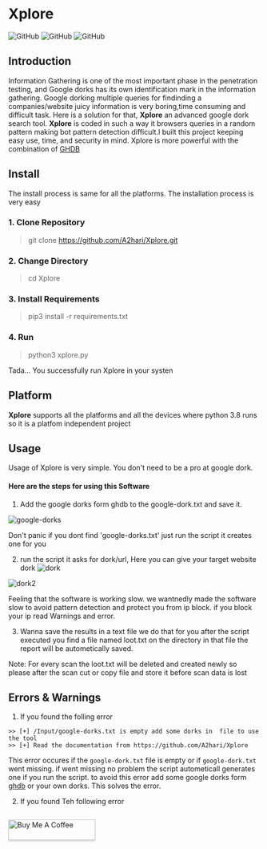 # Xplore
![GitHub](https://img.shields.io/badge/Version-1.1-blue)
![GitHub](https://img.shields.io/badge/Platform-Unix%20%7C%20Windows-brightgreen)
![GitHub](https://img.shields.io/badge/Python-3.7%20%7C%203.8%20%7C%203.8%2B-orange)

## Introduction
Information Gathering is one of the most important phase in the penetration testing, and Google dorks has its own identification mark in the information gathering. Google dorking multiple queries for findinding a companies/website juicy information is very boring,time consuming and difficult task. Here is a solution for that, **Xplore** an advanced google dork search tool. **Xplore** is coded in such a way it browsers queries in a random pattern making bot pattern detection difficult.I built this project keeping easy use, time, and security in mind. Xplore is more powerful with the combination of [GHDB](https://www.exploit-db.com/google-hacking-database)
## Install

The install process is same for all the platforms. The installation process is very easy 

<h3>1. Clone Repository</h3>

> git clone https://github.com/A2hari/Xplore.git

<h3>2. Change Directory</h3>

> cd Xplore

<h3>3. Install Requirements </h3>

> pip3 install -r requirements.txt

<h3>4. Run </h3>

> python3 xplore.py

Tada... You successfully run Xplore in your systen

## Platform
**Xplore** supports all the platforms and all the devices where python 3.8 runs so it is a platfom independent project

## Usage
Usage of Xplore is very simple. You don't need to be a pro at google dork. 
<h4> Here are the steps for using this Software</h4>

1. Add the google dorks form ghdb to the google-dork.txt and save it.

![google-dorks](https://user-images.githubusercontent.com/40531762/82412148-bc19d880-9a90-11ea-926c-de53327357f8.png)

Don't panic if you dont find 'google-dorks.txt' just run the script it creates one for you

2. run the script it asks for dork/url, Here you can give your target website dork 
![dork](https://user-images.githubusercontent.com/40531762/82413423-eec4d080-9a92-11ea-876d-2b48f483fb2b.png)

![dork2](https://user-images.githubusercontent.com/40531762/82413476-09974500-9a93-11ea-8d68-3c886e79474a.png)

Feeling that the software is working slow. we wantnedly made the software slow to avoid pattern detection and protect you from ip block. if you block your ip read Warnings and error.

3. Wanna save the results in a text file we do that for you after the script executed you find a file named loot.txt on the directory in that file the report will be autometically saved.

Note: For every scan the loot.txt will be deleted and created newly so please after the scan cut or copy file and store it before scan data is lost

## Errors & Warnings
1. If you found the folling error
```
>> [+] /Input/google-dorks.txt is empty add some dorks in  file to use the tool
>> [+] Read the documentation from https://github.com/A2hari/Xplore 
```
This error occures if the `google-dork.txt` file  is empty or if `google-dork.txt` went missing. if went missing no problem the script autometicall generates one if you run the script. to avoid this error add some google dorks form [ghdb](https://www.exploit-db.com/google-hacking-database) or your own dorks. This solves the error.

2. If you found Teh following error
```

```

<a href="https://www.buymeacoffee.com/hari" target="_blank"><img src="https://www.buymeacoffee.com/assets/img/custom_images/orange_img.png" alt="Buy Me A Coffee" style="height: 41px !important;width: 174px !important;box-shadow: 0px 3px 2px 0px rgba(190, 190, 190, 0.5) !important;-webkit-box-shadow: 0px 3px 2px 0px rgba(190, 190, 190, 0.5) !important;" ></a>
